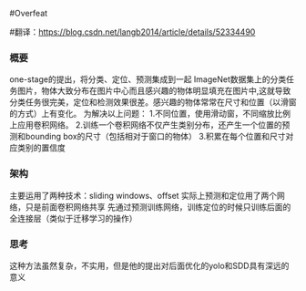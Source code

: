 #Overfeat

#翻译：https://blog.csdn.net/langb2014/article/details/52334490

### 概要
one-stage的提出，将分类、定位、预测集成到一起
ImageNet数据集上的分类任务图片，物体大致分布在图片中心而且感兴趣的物体明显填充在图片中,这就导致分类任务很完美，定位和检测效果很差。感兴趣的物体常常在尺寸和位置（以滑窗的方式）上有变化。
为解决以上问题：
1.不同位置，使用滑动窗，不同缩放比例上应用卷积网络。
2.训练一个卷积网络不仅产生类别分布，还产生一个位置的预测和bounding box的尺寸（包括相对于窗口的物体）
3.积累在每个位置和尺寸对应类别的置信度

### 架构
主要运用了两种技术：sliding windows、offset
实际上预测和定位用了两个网络，只是前面卷积网络共享
先通过预测训练网络，训练定位的时候只训练后面的全连接层（类似于迁移学习的操作）

### 思考
这种方法虽然复杂，不实用，但是他的提出对后面优化的yolo和SDD具有深远的意义
